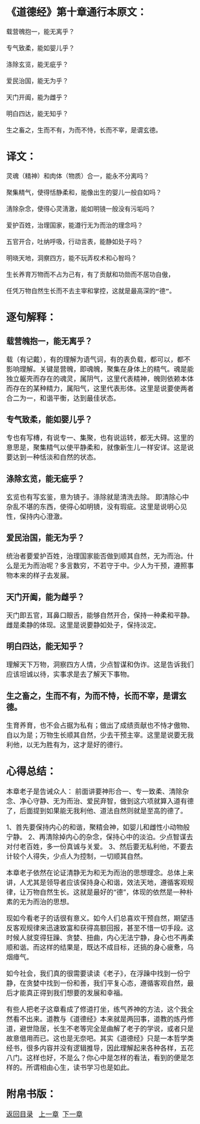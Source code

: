<font size="4">

## 《道德经》第十章通行本原文：

    载营魄抱一，能无离乎？

    专气致柔，能如婴儿乎？

    涤除玄览，能无疵乎？

    爱民治国，能无为乎？

    天门开阖，能为雌乎？

    明白四达，能无知乎？

    生之畜之，生而不有，为而不恃，长而不宰，是谓玄德。


## 译文：
 
    灵魂（精神）和肉体（物质）合一，能永不分离吗？

    聚集精气，使得恬静柔和，能像出生的婴儿一般自如吗？

    清除杂念，使得心灵清澈，能如明镜一般没有污垢吗？

    爱护百姓，治理国家，能遵行无为而治的理念吗？

    五官开合，吐纳呼吸，行动言表，能静如处子吗？

    明晓天地，洞察四方，能不玩弄权术和心智吗？

    生长养育万物而不占为己有，有了贡献和功勋而不居功自傲，
    
    任凭万物自然生长而不去主宰和掌控，这就是最高深的“德”。
    



## 逐句解释：

### 载营魄抱一，能无离乎？
载（有记戴），有的理解为语气词，有的表负载，都可以，都不影响理解。关键是营魄，即魂魄，聚集在身体上的精气。魂是能独立躯壳而存在的魂灵，属阴气，这里代表精神，魄则依赖本体而存在的某种精力，属阳气，这里代表形体。这里是说要使两者合二为一，和谐平衡，达到最佳状态。

### 专气致柔，能如婴儿乎？
专也有写槫，有说专一、集聚，也有说运转，都无大碍。这里的意思是，聚集精气以使平静柔和，就像新生儿一样安详。这是说要达到一种恬淡和自然的状态。


### 涤除玄览，能无疵乎？
玄览也有写玄鉴，意为镜子。涤除就是清洗去除。
即清除心中杂乱不堪的东西，使得心如明镜，没有瑕疵。这里是说明心见性，保持内心澄澈。

### 爱民治国，能无为乎？
统治者要爱护百姓，治理国家能否做到顺其自然，无为而治。什么是无为而治呢？多言数穷，不若守于中。少人为干预，遵照事物本来的样子去发展。

### 天门开阖，能为雌乎？
天门即五官，耳鼻口眼舌，能够自然开合，保持一种柔和平静。雌是柔静的体现。这里是说要静如处子，保持淡定。

### 明白四达，能无知乎？
理解天下万物，洞察四方人情，少点智谋和伪诈。这是告诉我们应该坦诚以待，实事求是去了解天下事物。

### 生之畜之，生而不有，为而不恃，长而不宰，是谓玄德。
生育养育，也不会占据为私有；做出了成绩贡献也不恃才傲物、自以为是；万物生长顺其自然，少去干预主宰。这里是说要无我利他，以无为胜有为，这才是好的德行。


## 心得总结：
本章老子是告诫众人：
前面讲要神形合一、专一致柔、清除杂念、净心守静、无为而治、爱民弃智，做到这六项就算入道有德了，后面提到如果能无我利他、道法自然则就是至高的德了。

1、首先要保持内心的和谐，聚精会神，如婴儿和雌性小动物般宁静。
2、再清除掉内心的杂念，保持心中的淡泊。少点智谋去对付老百姓，多一份真诚与关爱。
3、然后要无私利他，不要去计较个人得失，少点人为控制，一切顺其自然。

本章老子依然在论证清静无为和无为而治的思想理念。总体上来讲，人尤其是领导者应该保持身心和谐，效法天地，遵循客观规律，让万物自然生长。这就是最好的“德”，体现的依然是一种朴素的无为而治的思想。

现如今看老子的话很有意义。如今人们总喜欢干预自然，期望违反客观规律来迅速致富和获得高额回报，甚至不惜一切手段。这时候人就变得狂躁、贪婪、扭曲，内心无法宁静，身心也不再柔顺和谐。而这样的结果是，既达不成目标，还搞的身心疲惫，乌烟瘴气。


如今社会，我们真的很需要读读《老子》，在浮躁中找到一份宁静，在贪婪中找到一份和善，我们平复心态，遵循客观自然，最后才能真正得到我们想要的发展和幸福。

有些人把老子这章看成了修道打坐，练气养神的方法，这个我全然看不出来。道教与《道德经》本来就是两回事，道教的炼丹修道，避世隐居，长生不老等完全是曲解了老子的学说，或者只是故意借用而已。这也是无奈吧。其实《道德经》只是一本哲学类经书，很多内容并没有逻辑推导，因此理解起来各种各样，五花八门。这样也好，不是么？你心中是怎样的看法，看到的便是怎样的。所谓相由心生，读书学习也是如此。

## 附帛书版：

[返回目录](../README.md) &nbsp; [上一章](./09.md)&nbsp; [下一章](./11.md)

</font>
